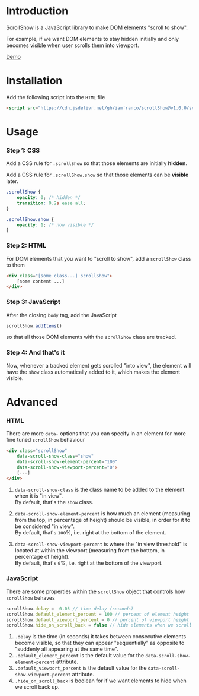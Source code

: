 # Introduction
ScrollShow is a JavaScript library to make DOM elements "scroll to show". 

For example, if we want DOM elements to stay hidden initially and only becomes visible when user scrolls them into viewport.

[Demo](https://francochan.co/scrollShow/)

# Installation

Add the following script into the `HTML` file
``` HTML
<script src="https://cdn.jsdelivr.net/gh/iamfranco/scrollShow@v1.0.0/scrollShow.js"></script>
```

# Usage

### Step 1: CSS
Add a CSS rule for `.scrollShow` so that those elements are initially **hidden**.

Add a CSS rule for `.scrollShow.show` so that those elements can be **visible** later. 
``` CSS
.scrollShow {
    opacity: 0; /* hidden */
    transition: 0.2s ease all;
}

.scrollShow.show {
    opacity: 1; /* now visible */
}
```

### Step 2: HTML
For DOM elements that you want to "scroll to show", add a `scrollShow` class to them
``` HTML
<div class="[some class...] scrollShow">
    [some content ...]
</div>
```

### Step 3: JavaScript
After the closing `body` tag, add the JavaScript
``` JavaScript
scrollShow.addItems()
```
so that all those DOM elements with the `scrollShow` class are tracked.

### Step 4: And that's it
Now, whenever a tracked element gets scrolled "into view", the element will have the `show` class automatically added to it, which makes the element visible.

# Advanced
### HTML
There are more `data-` options that you can specify in an element for more fine tuned `scrollShow` behaviour
``` HTML
<div class="scrollShow" 
    data-scroll-show-class="show"
    data-scroll-show-element-percent="100"
    data-scroll-show-viewport-percent="0">
    [...]
</div>
```
1. `data-scroll-show-class` is the class name to be added to the element when it is "in view". <br> By default, that's the `show` class.

2. `data-scroll-show-element-percent` is how much an element (measuring from the top, in percentage of height) should be visible, in order for it to be considered "in view". <br> By default, that's `100`%, i.e. right at the bottom of the element.

3. `data-scroll-show-viewport-percent` is where the "in view threshold" is located at within the viewport (measuring from the bottom, in percentage of height). <br> By default, that's `0`%, i.e. right at the bottom of the viewport.

### JavaScript
There are some properties within the `scrollShow` object that controls how `scrollShow` behaves

``` JavaScript
scrollShow.delay =  0.05 // time delay (seconds)
scrollShow.default_element_percent = 100 // percent of element height
scrollShow.default_viewport_percent = 0 // percent of viewport height
scrollShow.hide_on_scroll_back = false // hide elements when we scroll back?
```
1. `.delay` is the time (in seconds) it takes between consecutive elements become visible, so that they can appear "sequentially" as opposite to "suddenly all appearing at the same time".
2. `.default_element_percent` is the default value for the `data-scroll-show-element-percent` attribute.
3. `.default_viewport_percent` is the default value for the `data-scroll-show-viewport-percent` attribute.
4. `.hide_on_scroll_back` is boolean for if we want elements to hide when we scroll back up.